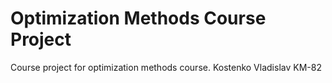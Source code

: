 # Optimization Methods Course Project
 Course project for optimization methods course. Kostenko Vladislav KM-82
